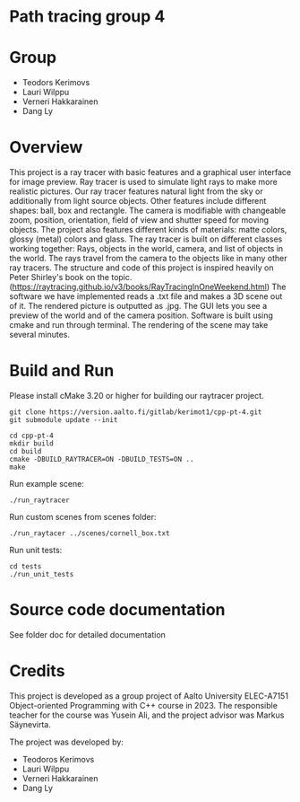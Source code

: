# Path tracing group 4

# Group
- Teodors Kerimovs
- Lauri Wilppu
- Verneri Hakkarainen
- Dang Ly

# Overview
This project is a ray tracer with basic features and a graphical user interface for image preview. Ray tracer is used to simulate light rays to make more realistic pictures. Our ray tracer features natural light from the sky or additionally from light source objects. Other features include different shapes: ball, box and rectangle. The camera is modifiable with changeable zoom, position, orientation, field of view and shutter speed for moving objects. The project also features different kinds of materials: matte colors, glossy (metal) colors and glass.
  The ray tracer is built on different classes working together: Rays, objects in the world, camera, and list of objects in the world. The rays travel from the camera to the objects like in many other ray tracers. The structure and code of this project is inspired heavily on Peter Shirley's book on the topic. (https://raytracing.github.io/v3/books/RayTracingInOneWeekend.html)
  The software we have implemented reads a .txt file and makes a 3D scene out of it. The rendered picture is outputted as .jpg. The GUI lets you see a preview of the world and of the camera position. Software is built using cmake and run through terminal. The rendering of the scene may take several minutes.

# Build and Run

Please install cMake 3.20 or higher for building our raytracer project.
```
git clone https://version.aalto.fi/gitlab/kerimot1/cpp-pt-4.git
git submodule update --init

cd cpp-pt-4
mkdir build
cd build
cmake -DBUILD_RAYTRACER=ON -DBUILD_TESTS=ON ..
make

```
Run example scene:
```
./run_raytracer
```

Run custom scenes from scenes folder:
```
./run_raytacer ../scenes/cornell_box.txt
```

Run unit tests:
```
cd tests
./run_unit_tests
```

# Source code documentation
See folder doc for detailed documentation

# Credits
This project is developed as a group project of Aalto University ELEC-A7151 Object-oriented Programming with C++ course in 2023. The responsible teacher for the course was Yusein Ali, and the project advisor was Markus Säynevirta.

The project was developed by:
- Teodoros Kerimovs
- Lauri Wilppu
- Verneri Hakkarainen
- Dang Ly

